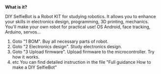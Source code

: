 <b>What is it?</b>

 DIY SelfieBot is a Robot KIT for studying robotics. It allows you to enhance your skills in electronics design, programming, 3D printing, mechanics. You'll make your own robot for practical use! OS Android, face tracking, Arduino, servos...

1. Goto "1 BOM". Buy all necessary parts of robot.
2. Goto "2 Electronics design". Study electronics design.
3. Goto "3 Upload firmware". Upload firmware to the microcontroller. Try how it works.
4. etc
You can find detailed instruction in the file "Full guidance How to make a DIY SelfieBot"
